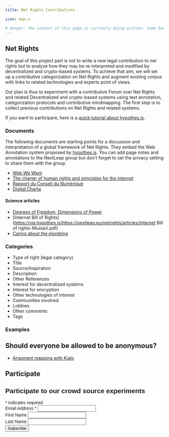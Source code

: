 ```yaml
---
title: Net Rights Contributions

icon: map-o

# danger: The content of this page is currently being written. Come back very soon!
---
```


## Net Rights

The goal of this project part is not to write a new legal contribution to net rights but to analyze how they may be re-interpreted and modified by decentralized and crypto-based systems. To achieve that aim, we will set up a contributive categorization on Net Rights and augment existing corpus with links to related technologies and experts point of views.

Our plan is thus to experiment with a contributive Forum over Net Rights and related Decentralized and crypto-based systems using text annotation, categorization protocols and contributive mindmapping. The first step is to collect previous contributions on Net Rights and related systems.

If you want to participare, here is a [quick tutorial about hypothes.is](https://paper.dropbox.com/doc/nextleap-net-rights-contributions-Sga2XgERHwNINzaeVQNoK).

### Documents

The following documents are starting points for a discussion and interpretation of a global framework of Net Rights. They embed the Web Annotation system proposed by [hypothes.is](https://hypothes.is). You can add page notes and annotations to the NextLeap group but don't forget to set the privacy setting to share them with the group.

- [Web We Want](https://via.hypothes.is/https://webwewant.org/#annotations:AUceYjDSEeenMqMfh3FXBQ)
- [The charter of human rights and principles for the internet](https://via.hypothes.is/http://internetrightsandprinciples.org/site/wp-content/uploads/2017/03/IRPC_english_4thedition-1.pdf#annotations:PYIH6DDSEeezA6MOqutTVA)
- [Rapport du Conseil du Numérique](https://via.hypothes.is/http://www2.assemblee-nationale.fr/static/14/numerique/numerique_rapport.pdf#annotations:TrrkxjDSEeeuO5cxMQ9ztg)
- [Digital Charta](https://via.hypothes.is/https://digitalcharta.eu/#annotations:ZEia6jDSEeef9Gsz7rO3qw)

#### Science articles

- [Degrees of Freedom, Dimensions of Power](https://via.hypothes.is/https://nextleap.eu/netrights/articles/Benkler-Degrees_of_Freedom_Dimensions_of_Power_Final.pdf)
- [Internet Bill of Rights](https://via.hypothes.is/https://nextleap.eu/netrights/articles/Internet Bill of rights-Musiani.pdf)
- [Caring about the plumbing](https://via.hypothes.is/https://nextleap.eu/netrights/articles/Musiani_caring-about-the-plumbing.pdf)



### Categories

- Type of right (legal category)
- Title
- Source/inspiration
- Description
- Other References
- Interest for decentralized systems
- Interest for encryption
- Other technologies of interest 
- Communities involved
- Lobbies
- Other comments
- Tags

### Examples

## Should everyone be allowed to be anonymous?

- [Argument mapping with Kialo](https://kialo.com)

## Participate
<!-- Begin MailChimp Signup Form -->
<link href="//cdn-images.mailchimp.com/embedcode/classic-10_7.css" rel="stylesheet" type="text/css">
<style type="text/css">
	#mc_embed_signup{background:#fff; clear:left; font:14px Helvetica,Arial,sans-serif;  width:500px;}
	/* Add your own MailChimp form style overrides in your site stylesheet or in this style block.
	   We recommend moving this block and the preceding CSS link to the HEAD of your HTML file. */
</style>
<div id="mc_embed_signup">
<form action="//nextleap.us15.list-manage.com/subscribe/post?u=3cdfd2d0294a3fa0a920f0528&amp;id=bcb4cc95e9" method="post" id="mc-embedded-subscribe-form" name="mc-embedded-subscribe-form" class="validate" target="_blank" novalidate>
    <div id="mc_embed_signup_scroll">
	<h2>Participate to our crowd source experiments</h2>
<div class="indicates-required"><span class="asterisk">*</span> indicates required</div>
<div class="mc-field-group">
	<label for="mce-EMAIL">Email Address  <span class="asterisk">*</span>
</label>
	<input type="email" value="" name="EMAIL" class="required email" id="mce-EMAIL">
</div>
<div class="mc-field-group">
	<label for="mce-FNAME">First Name </label>
	<input type="text" value="" name="FNAME" class="" id="mce-FNAME">
</div>
<div class="mc-field-group">
	<label for="mce-LNAME">Last Name </label>
	<input type="text" value="" name="LNAME" class="" id="mce-LNAME">
</div>
	<div id="mce-responses" class="clear">
		<div class="response" id="mce-error-response" style="display:none"></div>
		<div class="response" id="mce-success-response" style="display:none"></div>
	</div>    <!-- real people should not fill this in and expect good things - do not remove this or risk form bot signups-->
    <div style="position: absolute; left: -5000px;" aria-hidden="true"><input type="text" name="b_3cdfd2d0294a3fa0a920f0528_bcb4cc95e9" tabindex="-1" value=""></div>
    <div class="clear"><input type="submit" value="Subscribe" name="subscribe" id="mc-embedded-subscribe" class="button"></div>
    </div>
</form>
</div>
<script type='text/javascript' src='//s3.amazonaws.com/downloads.mailchimp.com/js/mc-validate.js'></script><script type='text/javascript'>(function($) {window.fnames = new Array(); window.ftypes = new Array();fnames[0]='EMAIL';ftypes[0]='email';fnames[1]='FNAME';ftypes[1]='text';fnames[2]='LNAME';ftypes[2]='text';}(jQuery));var $mcj = jQuery.noConflict(true);</script>
<!--End mc_embed_signup-->
